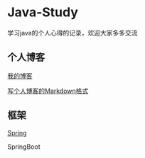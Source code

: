 # Java-Study
学习java的个人心得的记录，欢迎大家多多交流

## 个人博客
[我的博客](https://blog.csdn.net/Coming_Quietly)

[写个人博客的Markdown格式](https://blog.csdn.net/SIMBA1949/article/details/79001226)
## 框架
[Spring](https://github.com/Bravo-K/Java-Study/blob/master/Spring.md)

SpringBoot
